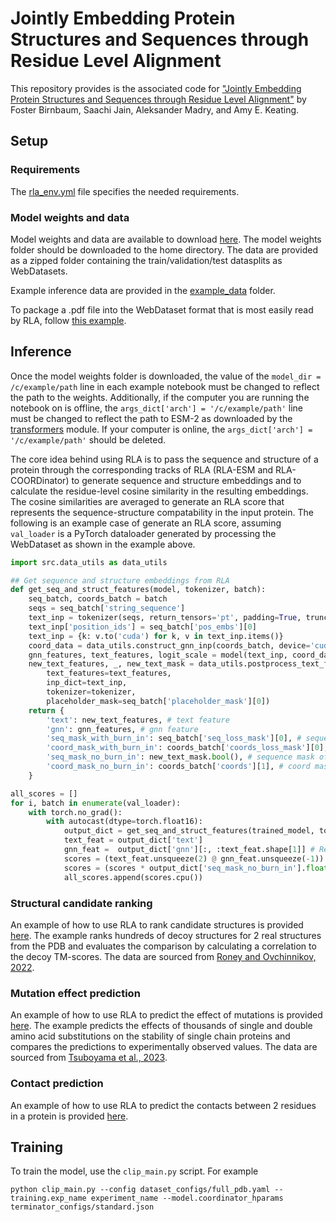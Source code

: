 # Jointly Embedding Protein Structures and Sequences through Residue Level Alignment

This repository provides is the associated code for ["Jointly Embedding Protein Structures and Sequences through Residue Level Alignment"](https://www.mlsb.io/papers_2023/Jointly_Embedding_Protein_Structures_and_Sequences_through_Residue_Level_Alignment.pdf) by Foster Birnbaum, Saachi Jain, Aleksander Madry, and Amy E. Keating.

## Setup 

### Requirements
The [rla_env.yml](rla_env.yml) file specifies the needed requirements.

### Model weights and data

Model weights and data are available to download [here](https://www.dropbox.com/scl/fo/97tmmxudd9yftv5p4fywm/h?rlkey=7ezbmiorplryxmy42gjuojz34&dl=0). The model weights folder should be downloaded to the home directory. The data are provided as a zipped folder containing the train/validation/test datasplits as WebDatasets.

Example inference data are provided in the [example_data](example_data) folder. 

To package a .pdf file into the WebDataset format that is most easily read by RLA, follow [this example](example_notebooks/example_data.ipynb).

## Inference

Once the model weights folder is downloaded, the value of the `model_dir = /c/example/path` line in each example notebook must be changed to reflect the path to the weights. Additionally, if the computer you are running the notebook on is offline, the `args_dict['arch'] = '/c/example/path'` line must be changed to reflect the path to ESM-2 as downloaded by the [transformers](https://huggingface.co/docs/transformers/index) module. If your computer is online, the `args_dict['arch'] = '/c/example/path'` should be deleted.

The core idea behind using RLA is to pass the sequence and structure of a protein through the corresponding tracks of RLA (RLA-ESM and RLA-COORDinator) to generate sequence and structure embeddings and to calculate the residue-level cosine similarity in the resulting embeddings. The cosine similarities are averaged to generate an RLA score that represents the sequence-structure compatability in the input protein. The following is an example case of generate an RLA score, assuming `val_loader` is a PyTorch dataloader generated by processing the WebDataset as shown in the example above.

```python
import src.data_utils as data_utils

## Get sequence and structure embeddings from RLA
def get_seq_and_struct_features(model, tokenizer, batch):
    seq_batch, coords_batch = batch
    seqs = seq_batch['string_sequence']
    text_inp = tokenizer(seqs, return_tensors='pt', padding=True, truncation=True, max_length=1024+2)
    text_inp['position_ids'] = seq_batch['pos_embs'][0]
    text_inp = {k: v.to('cuda') for k, v in text_inp.items()}
    coord_data = data_utils.construct_gnn_inp(coords_batch, device='cuda', half_precision=True)
    gnn_features, text_features, logit_scale = model(text_inp, coord_data) # Get features
    new_text_features, _, new_text_mask = data_utils.postprocess_text_features(
        text_features=text_features, 
        inp_dict=text_inp, 
        tokenizer=tokenizer, 
        placeholder_mask=seq_batch['placeholder_mask'][0])
    return {
        'text': new_text_features, # text feature
        'gnn': gnn_features, # gnn feature
        'seq_mask_with_burn_in': seq_batch['seq_loss_mask'][0], # sequence mask of what's supervised
        'coord_mask_with_burn_in': coords_batch['coords_loss_mask'][0], # coord mask of what's supervised
        'seq_mask_no_burn_in': new_text_mask.bool(), # sequence mask of what's valid (e.g., not padded)
        'coord_mask_no_burn_in': coords_batch['coords'][1], # coord mask of what's valid
    }

all_scores = []
for i, batch in enumerate(val_loader):
    with torch.no_grad():
        with autocast(dtype=torch.float16):
            output_dict = get_seq_and_struct_features(trained_model, tokenizer, batch)
            text_feat = output_dict['text']
            gnn_feat =  output_dict['gnn'][:, :text_feat.shape[1]] # Remove tail padding
            scores = (text_feat.unsqueeze(2) @ gnn_feat.unsqueeze(-1)).squeeze(-1).squeeze(-1)
            scores = (scores * output_dict['seq_mask_no_burn_in'].float()).sum(1)/output_dict['seq_mask_no_burn_in'].sum(1) # Calculate RLA score
            all_scores.append(scores.cpu())
```


### Structural candidate ranking

An example of how to use RLA to rank candidate structures is provided [here](example_notebooks/example_decoy.ipynb). The example ranks hundreds of decoy structures for 2 real structures from the PDB and evaluates the comparison by calculating a correlation to the decoy TM-scores. The data are sourced from [Roney and Ovchinnikov, 2022](https://journals.aps.org/prl/abstract/10.1103/PhysRevLett.129.238101).

### Mutation effect prediction

An example of how to use RLA to predict the effect of mutations is provided [here](example_notebooks/example_mutation.ipynb). The example predicts the effects of thousands of single and double amino acid substitutions on the stability of single chain proteins and compares the predictions to experimentally observed values. The data are sourced from [Tsuboyama et al., 2023](https://www.nature.com/articles/s41586-023-06328-6).

### Contact prediction

An example of how to use RLA to predict the contacts between 2 residues in a protein is provided [here](example_notebooks/example_contact.ipynb).

## Training

To train the model, use the `clip_main.py` script. For example

```
python clip_main.py --config dataset_configs/full_pdb.yaml --training.exp_name experiment_name --model.coordinator_hparams terminator_configs/standard.json 
```
